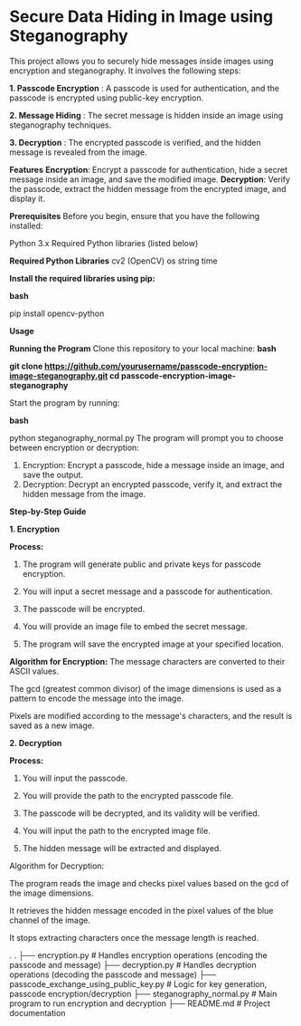 # Secure Data Hiding in Image using Steganography

This project allows you to securely hide messages inside images using encryption and steganography. It involves the following steps:

**1. Passcode Encryption** : A passcode is used for authentication, and the passcode is encrypted using public-key encryption.

**2. Message Hiding** : The secret message is hidden inside an image using steganography techniques.

**3. Decryption** : The encrypted passcode is verified, and the hidden message is revealed from the image.



**Features**
**Encryption**: Encrypt a passcode for authentication, hide a secret message inside an image, and save the modified image.
**Decryption**: Verify the passcode, extract the hidden message from the encrypted image, and display it.

**Prerequisites**
Before you begin, ensure that you have the following installed:

Python 3.x
Required Python libraries (listed below)

**Required Python Libraries**
cv2 (OpenCV)
os
string
time

**Install the required libraries using pip:**

**bash**

pip install opencv-python

**Usage**

**Running the Program**
Clone this repository to your local machine:
**bash**

**git clone https://github.com/yourusername/passcode-encryption-image-steganography.git
cd passcode-encryption-image-steganography**

Start the program by running:

**bash**

python steganography_normal.py
The program will prompt you to choose between encryption or decryption:

1. Encryption: Encrypt a passcode, hide a message inside an image, and save the output.
2. Decryption: Decrypt an encrypted passcode, verify it, and extract the hidden message from the image.

**Step-by-Step Guide**

**1. Encryption**

**Process:**

1. The program will generate public and private keys for passcode encryption.

2. You will input a secret message and a passcode for authentication.

3. The passcode will be encrypted.

4. You will provide an image file to embed the secret message.

5. The program will save the encrypted image at your specified location.

**Algorithm for Encryption:**
The message characters are converted to their ASCII values.

The gcd (greatest common divisor) of the image dimensions is used as a pattern to encode the message into the image.

Pixels are modified according to the message's characters, and the result is saved as a new image.

**2. Decryption**

**Process:**

1. You will input the passcode.

2. You will provide the path to the encrypted passcode file.

3. The passcode will be decrypted, and its validity will be verified.

4. You will input the path to the encrypted image file.

5. The hidden message will be extracted and displayed.


Algorithm for Decryption:

The program reads the image and checks pixel values based on the gcd of the image dimensions.

It retrieves the hidden message encoded in the pixel values of the blue channel of the image.

It stops extracting characters once the message length is reached.


.
.
├── encryption.py         # Handles encryption operations (encoding the passcode and message)
├── decryption.py         # Handles decryption operations (decoding the passcode and message)
├── passcode_exchange_using_public_key.py  # Logic for key generation, passcode encryption/decryption
├── steganography_normal.py               # Main program to run encryption and decryption
├── README.md             # Project documentation

